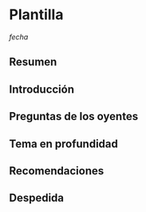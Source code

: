 # Plantilla

_fecha_

## Resumen

## Introducción

## Preguntas de los oyentes

## Tema en profundidad

## Recomendaciones

## Despedida
